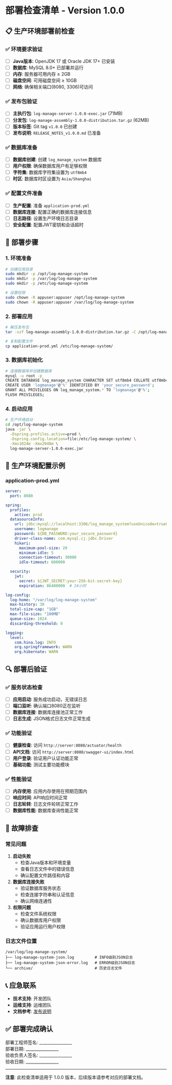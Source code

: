 # 部署检查清单 - Version 1.0.0

## 📋 生产环境部署前检查

### ✅ 环境要求验证

- [ ] **Java版本**: OpenJDK 17 或 Oracle JDK 17+ 已安装
- [ ] **数据库**: MySQL 8.0+ 已部署并运行
- [ ] **内存**: 服务器可用内存 ≥ 2GB
- [ ] **磁盘空间**: 可用磁盘空间 ≥ 10GB
- [ ] **网络**: 确保相关端口(8080, 3306)可访问

### ✅ 发布包验证

- [ ] **主执行包**: `log-manage-server-1.0.0-exec.jar` (71MB)
- [ ] **分发包**: `log-manage-assembly-1.0.0-distribution.tar.gz` (62MB)
- [ ] **版本标签**: Git tag `v1.0.0` 已创建
- [ ] **发布说明**: `RELEASE_NOTES_v1.0.0.md` 已准备

### ✅ 数据库准备

- [ ] **数据库创建**: 创建 `log_manage_system` 数据库
- [ ] **用户权限**: 确保数据库用户有足够权限
- [ ] **字符集**: 数据库字符集设置为 `utf8mb4`
- [ ] **时区**: 数据库时区设置为 `Asia/Shanghai`

### ✅ 配置文件准备

- [ ] **生产配置**: 准备 `application-prod.yml`
- [ ] **数据库连接**: 配置正确的数据库连接信息
- [ ] **日志路径**: 设置生产环境日志目录
- [ ] **安全配置**: 配置JWT密钥和会话超时

## 🚀 部署步骤

### 1. 环境准备

```bash
# 创建应用目录
sudo mkdir -p /opt/log-manage-system
sudo mkdir -p /var/log/log-manage-system
sudo mkdir -p /etc/log-manage-system

# 设置权限
sudo chown -R appuser:appuser /opt/log-manage-system
sudo chown -R appuser:appuser /var/log/log-manage-system
```

### 2. 部署应用

```bash
# 解压发布包
tar -xzf log-manage-assembly-1.0.0-distribution.tar.gz -C /opt/log-manage-system

# 复制配置文件
cp application-prod.yml /etc/log-manage-system/
```

### 3. 数据库初始化

```bash
# 连接数据库并创建数据库
mysql -u root -p
CREATE DATABASE log_manage_system CHARACTER SET utf8mb4 COLLATE utf8mb4_unicode_ci;
CREATE USER 'logmanage'@'%' IDENTIFIED BY 'your_secure_password';
GRANT ALL PRIVILEGES ON log_manage_system.* TO 'logmanage'@'%';
FLUSH PRIVILEGES;
```

### 4. 启动应用

```bash
# 生产环境启动
cd /opt/log-manage-system
java -jar \
  -Dspring.profiles.active=prod \
  -Dspring.config.location=file:/etc/log-manage-system/ \
  -Xms1024m -Xmx2048m \
  log-manage-server-1.0.0-exec.jar
```

## 🔧 生产环境配置示例

### application-prod.yml

```yaml
server:
  port: 8080

spring:
  profiles:
    active: prod
  datasourceInfo:
    url: jdbc:mysql://localhost:3306/log_manage_system?useUnicode=true&characterEncoding=utf8&serverTimezone=Asia/Shanghai
    username: logmanage
    password: ${DB_PASSWORD:your_secure_password}
    driver-class-name: com.mysql.cj.jdbc.Driver
    hikari:
      maximum-pool-size: 20
      minimum-idle: 5
      connection-timeout: 30000
      idle-timeout: 600000

  security:
    jwt:
      secret: ${JWT_SECRET:your-256-bit-secret-key}
      expiration: 86400000  # 24小时

log-config:
  log-home: "/var/log/log-manage-system"
  max-history: 30
  total-size-cap: "1GB"
  max-file-size: "100MB"
  queue-size: 1024
  discarding-threshold: 0

logging:
  level:
    com.hina.log: INFO
    org.springframework: WARN
    org.hibernate: WARN
```

## 🔍 部署后验证

### ✅ 服务状态检查

- [ ] **应用启动**: 服务成功启动，无错误日志
- [ ] **端口监听**: 确认端口8080正在监听
- [ ] **数据库连接**: 数据库连接池正常工作
- [ ] **日志生成**: JSON格式日志文件正常生成

### ✅ 功能验证

- [ ] **健康检查**: 访问 `http://server:8080/actuator/health`
- [ ] **API文档**: 访问 `http://server:8080/swagger-ui/index.html`
- [ ] **用户登录**: 验证用户认证功能正常
- [ ] **基础功能**: 测试主要功能模块

### ✅ 性能验证

- [ ] **内存使用**: 应用内存使用在预期范围内
- [ ] **响应时间**: API响应时间正常
- [ ] **日志轮转**: 日志文件轮转正常工作
- [ ] **数据库性能**: 数据库查询性能正常

## 🚨 故障排查

### 常见问题

1. **启动失败**
   - 检查Java版本和环境变量
   - 查看日志文件中的错误信息
   - 确认配置文件路径和内容
2. **数据库连接失败**
   - 验证数据库服务状态
   - 检查连接字符串和认证信息
   - 确认网络连通性
3. **权限问题**
   - 检查文件系统权限
   - 确认数据库用户权限
   - 验证应用运行用户权限

### 日志文件位置

```
/var/log/log-manage-system/
├── log-manage-system-json.log         # INFO级别JSON日志
├── log-manage-system-json-error.log   # ERROR级别JSON日志
└── archive/                           # 历史日志文件
```

## 📞 应急联系

- **技术支持**: 开发团队
- **运维支持**: 运维团队
- **文档参考**: [发布说明](RELEASE_NOTES_v1.0.0.md)

## ✅ 部署完成确认

部署工程师签名: ________________  
部署日期: ________________  
验收负责人签名: ________________  
验收日期: ________________

---

**注意**: 此检查清单适用于 1.0.0 版本，后续版本请参考对应的部署文档。
